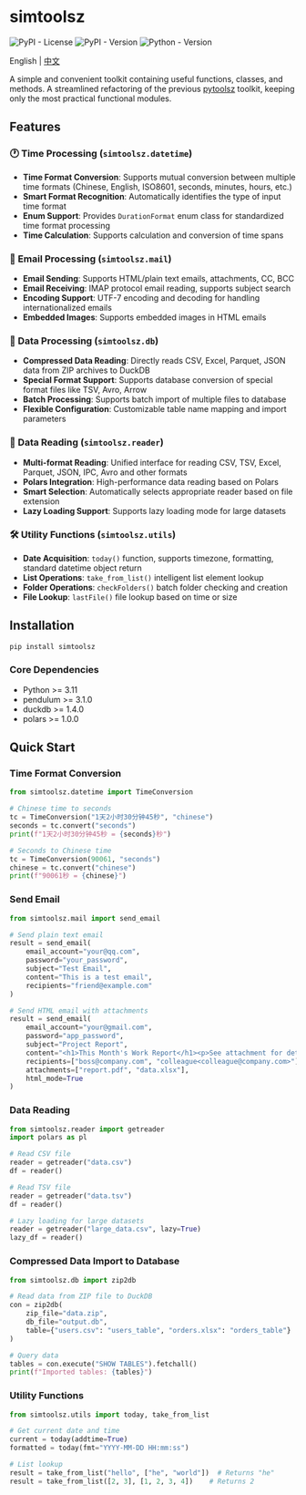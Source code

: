 # simtoolsz

<div>
<img alt="PyPI - License" src="https://img.shields.io/pypi/l/simtoolsz">
<img alt="PyPI - Version" src="https://img.shields.io/pypi/v/simtoolsz">
<img alt="Python - Version" src="https://img.shields.io/pypi/pyversions/simtoolsz">
</div>

English | [中文](README.md)

A simple and convenient toolkit containing useful functions, classes, and methods. A streamlined refactoring of the previous [pytoolsz](https://github.com/SidneyLYZhang/pytoolsz) toolkit, keeping only the most practical functional modules.

## Features

### 🕐 Time Processing (`simtoolsz.datetime`)
- **Time Format Conversion**: Supports mutual conversion between multiple time formats (Chinese, English, ISO8601, seconds, minutes, hours, etc.)
- **Smart Format Recognition**: Automatically identifies the type of input time format
- **Enum Support**: Provides `DurationFormat` enum class for standardized time format processing
- **Time Calculation**: Supports calculation and conversion of time spans

### 📧 Email Processing (`simtoolsz.mail`)
- **Email Sending**: Supports HTML/plain text emails, attachments, CC, BCC
- **Email Receiving**: IMAP protocol email reading, supports subject search
- **Encoding Support**: UTF-7 encoding and decoding for handling internationalized emails
- **Embedded Images**: Supports embedded images in HTML emails

### 💾 Data Processing (`simtoolsz.db`)
- **Compressed Data Reading**: Directly reads CSV, Excel, Parquet, JSON data from ZIP archives to DuckDB
- **Special Format Support**: Supports database conversion of special format files like TSV, Avro, Arrow
- **Batch Processing**: Supports batch import of multiple files to database
- **Flexible Configuration**: Customizable table name mapping and import parameters

### 📖 Data Reading (`simtoolsz.reader`)
- **Multi-format Reading**: Unified interface for reading CSV, TSV, Excel, Parquet, JSON, IPC, Avro and other formats
- **Polars Integration**: High-performance data reading based on Polars
- **Smart Selection**: Automatically selects appropriate reader based on file extension
- **Lazy Loading Support**: Supports lazy loading mode for large datasets

### 🛠️ Utility Functions (`simtoolsz.utils`)
- **Date Acquisition**: `today()` function, supports timezone, formatting, standard datetime object return
- **List Operations**: `take_from_list()` intelligent list element lookup
- **Folder Operations**: `checkFolders()` batch folder checking and creation
- **File Lookup**: `lastFile()` file lookup based on time or size

## Installation

```bash
pip install simtoolsz
```

### Core Dependencies

- Python >= 3.11
- pendulum >= 3.1.0
- duckdb >= 1.4.0
- polars >= 1.0.0

## Quick Start

### Time Format Conversion
```python
from simtoolsz.datetime import TimeConversion

# Chinese time to seconds
tc = TimeConversion("1天2小时30分钟45秒", "chinese")
seconds = tc.convert("seconds")
print(f"1天2小时30分钟45秒 = {seconds}秒")

# Seconds to Chinese time
tc = TimeConversion(90061, "seconds")
chinese = tc.convert("chinese")
print(f"90061秒 = {chinese}")
```

### Send Email
```python
from simtoolsz.mail import send_email

# Send plain text email
result = send_email(
    email_account="your@qq.com",
    password="your_password",
    subject="Test Email",
    content="This is a test email",
    recipients="friend@example.com"
)

# Send HTML email with attachments
result = send_email(
    email_account="your@gmail.com",
    password="app_password",
    subject="Project Report",
    content="<h1>This Month's Work Report</h1><p>See attachment for details</p>",
    recipients=["boss@company.com", "colleague<colleague@company.com>"],
    attachments=["report.pdf", "data.xlsx"],
    html_mode=True
)
```

### Data Reading
```python
from simtoolsz.reader import getreader
import polars as pl

# Read CSV file
reader = getreader("data.csv")
df = reader()

# Read TSV file
reader = getreader("data.tsv")
df = reader()

# Lazy loading for large datasets
reader = getreader("large_data.csv", lazy=True)
lazy_df = reader()
```

### Compressed Data Import to Database
```python
from simtoolsz.db import zip2db

# Read data from ZIP file to DuckDB
con = zip2db(
    zip_file="data.zip",
    db_file="output.db",
    table={"users.csv": "users_table", "orders.xlsx": "orders_table"}
)

# Query data
tables = con.execute("SHOW TABLES").fetchall()
print(f"Imported tables: {tables}")
```

### Utility Functions
```python
from simtoolsz.utils import today, take_from_list

# Get current date and time
current = today(addtime=True)
formatted = today(fmt="YYYY-MM-DD HH:mm:ss")

# List lookup
result = take_from_list("hello", ["he", "world"])  # Returns "he"
result = take_from_list([2, 3], [1, 2, 3, 4])    # Returns 2
```
